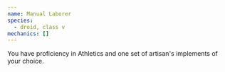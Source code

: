 ```yaml
---
name: Manual Laborer
species:
  - droid, class v
mechanics: []
---
```

You have proficiency in Athletics and one set of artisan's implements of your choice.
